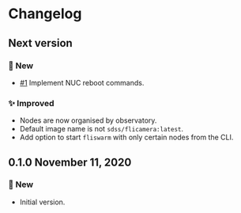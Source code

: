 # Changelog

## Next version

### 🚀 New

* [#1](https://github.com/sdss/fliswarm/issues/1) Implement NUC reboot commands.


### ✨ Improved

* Nodes are now organised by observatory.
* Default image name is not `sdss/flicamera:latest`.
* Add option to start `fliswarm` with only certain nodes from the CLI.


## 0.1.0 November 11, 2020

### 🚀 New

* Initial version.
